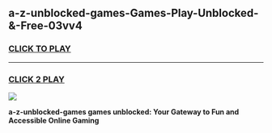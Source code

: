 
## a-z-unblocked-games-Games-Play-Unblocked-&-Free-03vv4
<h3>
<a href="https://premium76.site?title=a-z-unblocked-games&ref=24A">CLICK TO PLAY</a></h3>
<hr>

<h3>
<a href="https://premium76.site?title=a-z-unblocked-games&ref=24A">CLICK 2 PLAY</a>
  
</h3>

<a href="https://premium76.site?title=a-z-unblocked-games&ref=24A"><img src="https://clearcache.store/games.png"></a>


**a-z-unblocked-games games unblocked: Your Gateway to Fun and Accessible Online Gaming**
